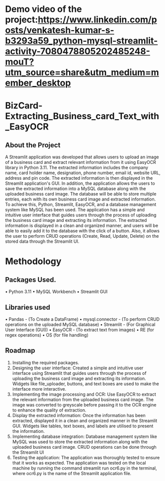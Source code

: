 # Demo video of the project:https://www.linkedin.com/posts/venkatesh-kumar-s-b3293a59_python-mysql-streamlit-activity-7080478805202485248-mouT?utm_source=share&utm_medium=member_desktop

# BizCard-Extracting_Business_card_Text_with_EasyOCR
## About the Project
A Streamlit application was developed that allows users to upload an image of a business card and extract relevant information from it using EasyOCR library in Python 3.11. The extracted information includes the company name, card holder name, designation, phone number, email id, website URL, address and pin code. 
The extracted information is then displayed in the Streamlit application's GUI.
In addition, the application allows the users to save the extracted information into a MySQL database along with the uploaded business card image. The database will be able to store multiple entries, each with its own business card image and extracted information.
To achieve this, Python, Streamlit, EasyOCR, and a database management system like MySQL has been used. 
The application has a simple and intuitive user interface that guides users through the process of uploading the business card image and extracting its information. 
The extracted information is displayed in a clean and organized manner, and users will be able to easily add it to the database with the click of a button. Also, it allows the user to perform CRUD operations (Create, Read, Update, Delete) on the stored data through the Streamlit UI.
# Methodology
## Packages Used.
•	Python 3.11
•	MySQL Workbench
•	Streamlit GUI
## Libraries used
•	Pandas - (To Create a DataFrame)
•	mysql.connector - (To perform CRUD operations on the uploaded MySQL database)
•	Streamlit - (For Graphical User Interface (GUI))
•	EasyOCR - (To extract text from images)
•	RE (for regex operations)
•	OS (for file handling)
## Roadmap
1.	Installing the required packages.
2.	Designing the user interface: Created a simple and intuitive user interface using Streamlit that guides users through the process of uploading the business card image and extracting its information. Widgets like file_uploader, buttons, and text boxes are used to make the interface more interactive.
3.	Implementing the image processing and OCR: Use EasyOCR to extract the relevant information from the uploaded business card image. The image was converted to greyscale before passing it to the OCR engine to enhance the quality of extraction.
4.	Display the extracted information: Once the information has been extracted, displayed it in a clean and organized manner in the Streamlit GUI. Widgets like tables, text boxes, and labels are utilised to present the information.
5.	Implementing database integration: Database management system like MySQL was used to store the extracted information along with the uploaded business card image. CRUD operations can be done through the Streamlit UI
6.	Testing the application: The application was thoroughly tested to ensure that it works as expected. The application was tested on the local machine by running the command streamlit run ocr6.py in the terminal, where ocr6.py is the name of the Streamlit application file.
